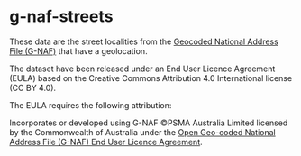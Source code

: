 # g-naf-streets

These data are the street localities from the [Geocoded National Address File (G-NAF)](https://data.gov.au/dataset/geocoded-national-address-file-g-naf) that have a geolocation.

The dataset have been released under an End User Licence Agreement (EULA) based on the Creative Commons Attribution 4.0 International license (CC BY 4.0).

The EULA requires the following attribution:

Incorporates or developed using G-NAF ©PSMA Australia Limited licensed by the Commonwealth of Australia under the [Open Geo-coded National Address File (G-NAF) End User Licence Agreement](https://data.gov.au/dataset/geocoded-national-address-file-g-naf/resource/09f74802-08b1-4214-a6ea-3591b2753d30).
